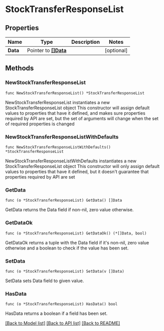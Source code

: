 # StockTransferResponseList

## Properties

Name | Type | Description | Notes
------------ | ------------- | ------------- | -------------
**Data** | Pointer to [**[]Data**](Data.md) |  | [optional] 

## Methods

### NewStockTransferResponseList

`func NewStockTransferResponseList() *StockTransferResponseList`

NewStockTransferResponseList instantiates a new StockTransferResponseList object
This constructor will assign default values to properties that have it defined,
and makes sure properties required by API are set, but the set of arguments
will change when the set of required properties is changed

### NewStockTransferResponseListWithDefaults

`func NewStockTransferResponseListWithDefaults() *StockTransferResponseList`

NewStockTransferResponseListWithDefaults instantiates a new StockTransferResponseList object
This constructor will only assign default values to properties that have it defined,
but it doesn't guarantee that properties required by API are set

### GetData

`func (o *StockTransferResponseList) GetData() []Data`

GetData returns the Data field if non-nil, zero value otherwise.

### GetDataOk

`func (o *StockTransferResponseList) GetDataOk() (*[]Data, bool)`

GetDataOk returns a tuple with the Data field if it's non-nil, zero value otherwise
and a boolean to check if the value has been set.

### SetData

`func (o *StockTransferResponseList) SetData(v []Data)`

SetData sets Data field to given value.

### HasData

`func (o *StockTransferResponseList) HasData() bool`

HasData returns a boolean if a field has been set.


[[Back to Model list]](../README.md#documentation-for-models) [[Back to API list]](../README.md#documentation-for-api-endpoints) [[Back to README]](../README.md)


